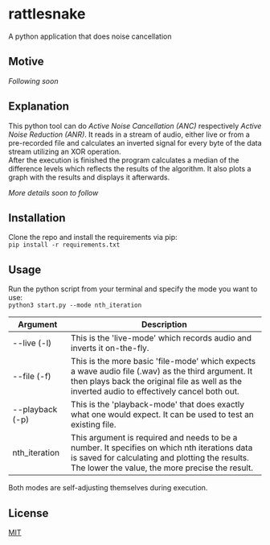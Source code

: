 # rattlesnake
A python application that does noise cancellation


## Motive
*Following soon*


## Explanation
This python tool can do *Active Noise Cancellation (ANC)* respectively *Active Noise Reduction (ANR)*.
It reads in a stream of audio, either live or from a pre-recorded file and calculates an inverted signal for every byte
of the data stream utilizing an XOR operation.    
After the execution is finished the program calculates a median of the difference levels which reflects
the results of the algorithm. It also plots a graph with the results and displays it afterwards.    
    
*More details soon to follow*


## Installation
Clone the repo and install the requirements via pip:    
`pip install -r requirements.txt`


## Usage
Run the python script from your terminal and specify the mode you want to use:    
`python3 start.py --mode nth_iteration`

Argument        | Description
--------        | -----------
--live (-l)     | This is the 'live-mode' which records audio and inverts it on-the-fly.
--file (-f)     | This is the more basic 'file-mode' which expects a wave audio file (.wav) as the third argument. It then plays back the original file as well as the inverted audio to effectively cancel both out.
--playback (-p) | This is the 'playback-mode' that does exactly what one would expect. It can be used to test an existing file.
nth_iteration   | This argument is required and needs to be a number. It specifies on which nth iterations data is saved for calculating and plotting the results. The lower the value, the more precise the result.

Both modes are self-adjusting themselves during execution.


## License
[MIT](LICENSE)
